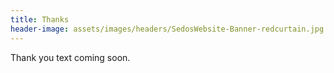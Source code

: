 ```yaml
---
title: Thanks
header-image: assets/images/headers/SedosWebsite-Banner-redcurtain.jpg
---
```

Thank you text coming soon.